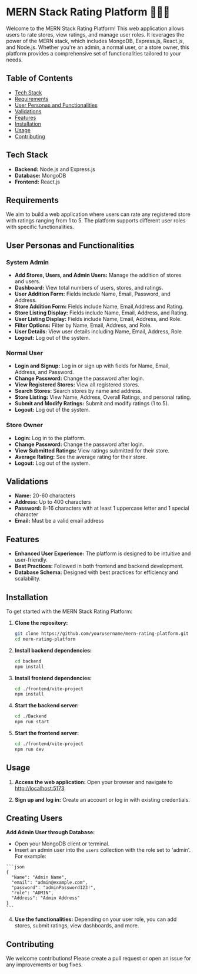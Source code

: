 # MERN Stack Rating Platform 🚀🚀🚀

Welcome to the MERN Stack Rating Platform! This web application allows users to rate stores, view ratings, and manage user roles. It leverages the power of the MERN stack, which includes MongoDB, Express.js, React.js, and Node.js. Whether you're an admin, a normal user, or a store owner, this platform provides a comprehensive set of functionalities tailored to your needs.

## Table of Contents

- [Tech Stack](#tech-stack)
- [Requirements](#requirements)
- [User Personas and Functionalities](#user-personas-and-functionalities)
- [Validations](#validations)
- [Features](#features)
- [Installation](#installation)
- [Usage](#usage)
- [Contributing](#contributing)

## Tech Stack

- **Backend:** Node.js and Express.js
- **Database:** MongoDB 
- **Frontend:** React.js 

## Requirements

We aim to build a web application where users can rate any registered store with ratings ranging from 1 to 5. The platform supports different user roles with specific functionalities.

## User Personas and Functionalities

### System Admin

- **Add Stores, Users, and Admin Users:** Manage the addition of stores and users.
- **Dashboard:** View total numbers of users, stores, and ratings.
- **User Addition Form:** Fields include Name, Email, Password, and Address.
- **Store Addition Form:** Fields include Name, Email,Address and Rating.
- **Store Listing Display:** Fields include Name, Email, Address, and Rating.
- **User Listing Display:** Fields include Name, Email, Address, and Role.
- **Filter Options:** Filter by Name, Email, Address, and Role.
- **User Details:** View user details including Name, Email, Address, Role
- **Logout:** Log out of the system.

### Normal User

- **Login and Signup:** Log in or sign up with fields for Name, Email, Address, and Password.
- **Change Password:** Change the password after login.
- **View Registered Stores:** View all registered stores.
- **Search Stores:** Search stores by name and address.
- **Store Listing:** View Name, Address, Overall Ratings, and personal rating.
- **Submit and Modify Ratings:** Submit and modify ratings (1 to 5).
- **Logout:** Log out of the system.

### Store Owner

- **Login:** Log in to the platform.
- **Change Password:** Change the password after login.
- **View Submitted Ratings:** View ratings submitted for their store.
- **Average Rating:** See the average rating for their store.
- **Logout:** Log out of the system.

## Validations

- **Name:** 20-60 characters
- **Address:** Up to 400 characters
- **Password:** 8-16 characters with at least 1 uppercase letter and 1 special character
- **Email:** Must be a valid email address

## Features

- **Enhanced User Experience:** The platform is designed to be intuitive and user-friendly.
- **Best Practices:** Followed in both frontend and backend development.
- **Database Schema:** Designed with best practices for efficiency and scalability.

## Installation

To get started with the MERN Stack Rating Platform:

1. **Clone the repository:**

    ```bash
    git clone https://github.com/yourusername/mern-rating-platform.git
    cd mern-rating-platform
    ```

2. **Install backend dependencies:**

    ```bash
    cd backend
    npm install
    ```

3. **Install frontend dependencies:**

    ```bash
    cd ./frontend/vite-project
    npm install
    ```

4. **Start the backend server:**

    ```bash
    cd ./Backend
    npm run start
    ```

5. **Start the frontend server:**

    ```bash
    cd ./frontend/vite-project
    npm run dev
    ```

## Usage

1. **Access the web application:**
   Open your browser and navigate to [http://localhost:5173](http://localhost:5173).

2. **Sign up and log in:**
   Create an account or log in with existing credentials.

## Creating Users

 **Add Admin User through Database:**
   - Open your MongoDB client or terminal.
   - Insert an admin user into the `users` collection with the role set to 'admin'. For example:

    ```json
    {
      "Name": "Admin Name",
      "email": "admin@example.com",
      "password": "adminPassword123!",
      "role": "ADMIN",
      "Address": "Admin Address"
    }
    ```

4. **Use the functionalities:**
   Depending on your user role, you can add stores, submit ratings, view dashboards, and more.

## Contributing

We welcome contributions! Please create a pull request or open an issue for any improvements or bug fixes.



